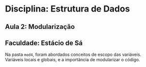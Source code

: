 # Disciplina: Estrutura de Dados

## Aula 2: Modularização

## Faculdade: Estácio de Sá

Na pasta `mod4`, foram abordados conceitos de escopo das variáveis. Variáveis locais e globais, e a importância de modularizar o código.
